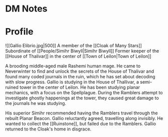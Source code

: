 # DM Notes

# Profile
![[Gallio Elibrio.jpg|500]]
A member of the [[Cloak of Many Stars]]
Subordinate of [[People/Simihr Biwyll|Simihr Biwyll]]
Former keeper of the [[House of Thalivar]] in the center of [[Town of Leilon|Town of Leilon]]

A brooding middle-aged male Rashemi human mage. He came to Neverwinter to find and unlock the secrets of the House of Thalivar and found many coded journals in the ruin, which he has set about decoding with slow progress. Gallio is studying in the House of Thallivar, a semi-ruined tower in the center of Leilon. He has been studying planar mechanics, with a focus on the Spellplague. During the Ramblers attempt to investigate ghostly happenings at the tower, they caused great damage to the journals he was studying.

His superior Simihr recommended having the Ramblers travel through the rebuilt Planar Beacon. Gallio reluctantly agreed, travelling along invisibly. He wanted to collect the [[Ruinstone]], but failed due to the Ramblers. Gallio returned to the Cloak's home in disgrace.

